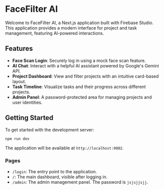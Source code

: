 # FaceFilter AI

Welcome to FaceFilter AI, a Next.js application built with Firebase Studio. This application provides a modern interface for project and task management, featuring AI-powered interactions.

## Features

- **Face Scan Login**: Securely log in using a mock face scan feature.
- **AI Chat**: Interact with a helpful AI assistant powered by Google's Gemini API.
- **Project Dashboard**: View and filter projects with an intuitive card-based layout.
- **Task Timeline**: Visualize tasks and their progress across different projects.
- **Admin Panel**: A password-protected area for managing projects and user identities.

## Getting Started

To get started with the development server:

```bash
npm run dev
```

The application will be available at `http://localhost:9002`.

### Pages

- `/login`: The entry point to the application.
- `/`: The main dashboard, visible after logging in.
- `/admin`: The admin management panel. The password is `jsjsjjsjj`.
